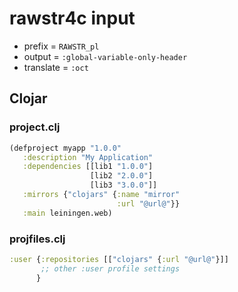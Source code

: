 <!-- -----------------------------------------------------------
 ! SPDX-License-Identifier: GPL-3.0-or-later
 ! -------------------------------------------------------------
 ! Config Type   : rawstr4c (Markdown)
 ! Config Authors: Aoran Zeng <ccmywish@qq.com>
 ! Contributors  :  Nil Null  <nil@null.org>
 ! Created On    : <2025-07-14>
 ! Last Modified : <2025-07-14>
 ! ---------------------------------------------------------- -->

# rawstr4c input

- prefix = `RAWSTR_pl`
- output = `:global-variable-only-header`
- translate = `:oct`

## Clojar

### project.clj

```clojure
(defproject myapp "1.0.0"
   :description "My Application"
   :dependencies [[lib1 "1.0.0"]
                  [lib2 "2.0.0"]
                  [lib3 "3.0.0"]]
   :mirrors {"clojars" {:name "mirror"
                        :url "@url@"}}
   :main leiningen.web)
```



### projfiles.clj

```clojure
:user {:repositories [["clojars" {:url "@url@"}]]
       ;; other :user profile settings
      }
```
